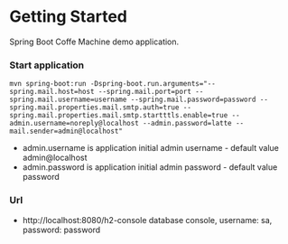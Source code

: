 # Getting Started
Spring Boot Coffe Machine demo application. 

### Start application
`
mvn spring-boot:run -Dspring-boot.run.arguments="--spring.mail.host=host --spring.mail.port=port --spring.mail.username=username --spring.mail.password=password --spring.mail.properties.mail.smtp.auth=true --spring.mail.properties.mail.smtp.startttls.enable=true --admin.username=noreply@localhost --admin.password=latte --mail.sender=admin@localhost"
`

* admin.username is application initial admin username - default value admin@localhost
* admin.password is application initial admin password - default value password

### Url
* http://localhost:8080/h2-console database console, username: sa, password: password
